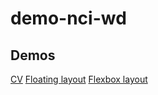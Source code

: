 # demo-nci-wd
## Demos
[CV](https://mdibenedetto.github.io/demo-nci-wd/cv/index.html)
[Floating layout](https://mdibenedetto.github.io/demo-nci-wd/floating-layout/index.html)
[Flexbox layout](https://mdibenedetto.github.io/demo-nci-wd/flexbox-layout-photos/index.html)
